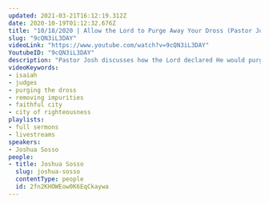```yaml
---
updated: 2021-03-21T16:12:19.312Z
date: 2020-10-19T01:12:32.676Z
title: "10/18/2020 | Allow the Lord to Purge Away Your Dross (Pastor Joshua Sosso)"
slug: "9cQN3iL3DAY"
videoLink: "https://www.youtube.com/watch?v=9cQN3iL3DAY"
YoutubeID: "9cQN3iL3DAY"
description: "Pastor Josh discusses how the Lord declared He would purge away the dross and impurities in Isaiah 1. After that He would restore the judges as in the days of old and Israel would be called a City of Righteousness, the Faithful City. This is a word for our time as well! Stay resolute and keep your heart before the Lord. He is doing a great thing in the earth! This sermon was delivered by Pastor Josh Sosso at Freedom Fellowship Church International on October 18, 2020."
videoKeywords:
- isaiah
- judges
- purging the dross
- removing impurities
- faithful city
- city of righteousness
playlists:
- full sermons
- livestreams
speakers:
- Joshua Sosso
people:
- title: Joshua Sosso
  slug: joshua-sosso
  contentType: people
  id: 2fn2KHOWEow0K6EqCkaywa
---
```

